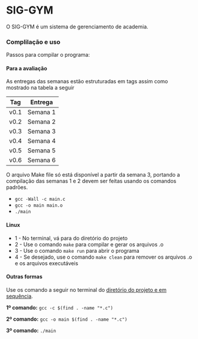 # SIG-GYM
O SIG-GYM é um sistema de gerenciamento de academia.

### Complilação e uso

Passos para compilar o programa:

#### Para a avaliação

As entregas das semanas estão estruturadas em tags assim como mostrado na tabela a seguir

|  Tag  |  Entrega  |
| ----- | --------- |
| v0.1  | Semana 1  |
| v0.2  | Semana 2  |
| v0.3  | Semana 3  |
| v0.4  | Semana 4  |
| v0.5  | Semana 5  |
| v0.6  | Semana 6  |

O arquivo Make file só está disponível a partir da semana 3, portando a compilação das semanas 1 e 2 devem ser feitas usando os comandos padrões.
- `gcc -Wall -c main.c`
- `gcc -o main main.o`
- `./main`

#### Linux
- 1 - No terminal, vá para do diretório do projeto
- 2 - Use o comando `make` para compilar e gerar os arquivos .o
- 3 - Use o comando `make run` para abrir o programa
- 4 - Se desejado, use o comando `make clean` para remover os arquivos .o e os arquivos executáveis

#### Outras formas
Use os comando a seguir no terminal do <ins>diretório do projeto e em sequência</ins>.

**1º comando:** `gcc -c $(find . -name "*.c")`

**2º comando:** `gcc -o main $(find . -name "*.c")`

**3º comando:** `./main`

